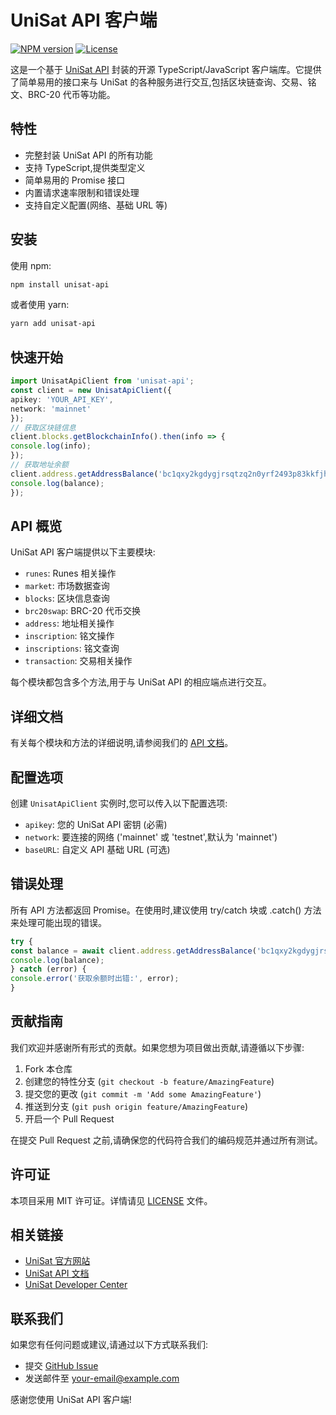 # UniSat API 客户端

[![NPM version](https://img.shields.io/npm/v/unisat-api.svg)](https://www.npmjs.com/package/unisat-api)
[![License](https://img.shields.io/npm/l/unisat-api.svg)](https://github.com/IceHugh/unisat-api/blob/main/LICENSE)

这是一个基于 [UniSat API](https://docs.unisat.io/) 封装的开源 TypeScript/JavaScript 客户端库。它提供了简单易用的接口来与 UniSat 的各种服务进行交互,包括区块链查询、交易、铭文、BRC-20 代币等功能。

## 特性

- 完整封装 UniSat API 的所有功能
- 支持 TypeScript,提供类型定义
- 简单易用的 Promise 接口
- 内置请求速率限制和错误处理
- 支持自定义配置(网络、基础 URL 等)

## 安装

使用 npm:

```bash
npm install unisat-api
```

或者使用 yarn:
```bash
yarn add unisat-api
```

## 快速开始

```typescript
import UnisatApiClient from 'unisat-api';
const client = new UnisatApiClient({
apikey: 'YOUR_API_KEY',
network: 'mainnet'
});
// 获取区块链信息
client.blocks.getBlockchainInfo().then(info => {
console.log(info);
});
// 获取地址余额
client.address.getAddressBalance('bc1qxy2kgdygjrsqtzq2n0yrf2493p83kkfjhx0wlh').then(balance => {
console.log(balance);
});
```


## API 概览

UniSat API 客户端提供以下主要模块:

- `runes`: Runes 相关操作
- `market`: 市场数据查询
- `blocks`: 区块信息查询
- `brc20swap`: BRC-20 代币交换
- `address`: 地址相关操作
- `inscription`: 铭文操作
- `inscriptions`: 铭文查询
- `transaction`: 交易相关操作

每个模块都包含多个方法,用于与 UniSat API 的相应端点进行交互。

## 详细文档

有关每个模块和方法的详细说明,请参阅我们的 [API 文档](https://github.com/IceHugh/unisat-api/blob/main/docs/API.md)。

## 配置选项

创建 `UnisatApiClient` 实例时,您可以传入以下配置选项:

- `apikey`: 您的 UniSat API 密钥 (必需)
- `network`: 要连接的网络 ('mainnet' 或 'testnet',默认为 'mainnet')
- `baseURL`: 自定义 API 基础 URL (可选)

## 错误处理

所有 API 方法都返回 Promise。在使用时,建议使用 try/catch 块或 .catch() 方法来处理可能出现的错误。

```typescript
try {
const balance = await client.address.getAddressBalance('bc1qxy2kgdygjrsqtzq2n0yrf2493p83kkfjhx0wlh');
console.log(balance);
} catch (error) {
console.error('获取余额时出错:', error);
}
```


## 贡献指南

我们欢迎并感谢所有形式的贡献。如果您想为项目做出贡献,请遵循以下步骤:

1. Fork 本仓库
2. 创建您的特性分支 (`git checkout -b feature/AmazingFeature`)
3. 提交您的更改 (`git commit -m 'Add some AmazingFeature'`)
4. 推送到分支 (`git push origin feature/AmazingFeature`)
5. 开启一个 Pull Request

在提交 Pull Request 之前,请确保您的代码符合我们的编码规范并通过所有测试。

## 许可证

本项目采用 MIT 许可证。详情请见 [LICENSE](https://github.com/IceHugh/unisat-api/blob/main/LICENSE) 文件。

## 相关链接

- [UniSat 官方网站](https://unisat.io/)
- [UniSat API 文档](https://docs.unisat.io/)
- [UniSat Developer Center](https://docs.unisat.io/dev)

## 联系我们

如果您有任何问题或建议,请通过以下方式联系我们:

- 提交 [GitHub Issue](https://github.com/IceHugh/unisat-api/issues)
- 发送邮件至 [your-email@example.com](mailto:your-email@example.com)

感谢您使用 UniSat API 客户端!